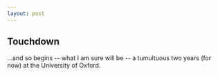 ```yaml
---
layout: post
---
```


## Touchdown

...and so begins -- what I am sure will be -- a tumultuous two years (for now) at the University of Oxford.
